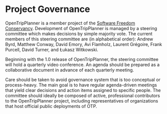 # Project Governance

OpenTripPlanner is a member project of the [Software Freedom Conservancy](https://sfconservancy.org/members/current/). Development of OpenTripPlanner is managed by a steering committee which makes decisions by simple majority vote. The current members of this steering committee are (in alphabetical order): Andrew Byrd, Matthew Conway, David Emory, Avi Flamholz, Laurent Grégoire, Frank Purcell, David Turner, and Łukasz Witkowski.

Beginning with the 1.0 release of OpenTripPlanner, the steering committee will hold a quarterly video conference. An agenda should be prepared as a collaborative document in advance of each quarterly meeting.

Care should be taken to avoid governance system that is too conceptual or process-heavy. The main goal is to have regular agenda-driven meetings that yield clear decisions and action items assigned to specific people. The committee should ideally be composed of active, professional contributors to the OpenTripPlanner project, including representatives of organizations that host official public deployments of OTP.
